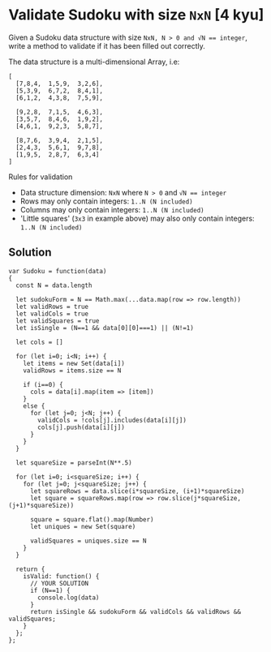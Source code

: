 # Validate Sudoku with size `NxN` [4 kyu]

Given a Sudoku data structure with size `NxN, N > 0 and √N == integer`, write a method to validate if it has been filled out correctly.

The data structure is a multi-dimensional Array, i.e:
```
[
  [7,8,4,  1,5,9,  3,2,6],
  [5,3,9,  6,7,2,  8,4,1],
  [6,1,2,  4,3,8,  7,5,9],
  
  [9,2,8,  7,1,5,  4,6,3],
  [3,5,7,  8,4,6,  1,9,2],
  [4,6,1,  9,2,3,  5,8,7],
  
  [8,7,6,  3,9,4,  2,1,5],
  [2,4,3,  5,6,1,  9,7,8],
  [1,9,5,  2,8,7,  6,3,4]
]
```

Rules for validation

- Data structure dimension: `NxN` where `N > 0` and `√N == integer`
- Rows may only contain integers: `1..N (N included)`
- Columns may only contain integers: `1..N (N included)`
- 'Little squares' (`3x3` in example above) may also only contain integers: `1..N (N included)`

## Solution

```
var Sudoku = function(data) 
{
  const N = data.length
  
  let sudokuForm = N == Math.max(...data.map(row => row.length))
  let validRows = true
  let validCols = true
  let validSquares = true
  let isSingle = (N==1 && data[0][0]===1) || (N!=1)
  
  let cols = []
  
  for (let i=0; i<N; i++) {
    let items = new Set(data[i])
    validRows = items.size == N
    
    if (i==0) {
      cols = data[i].map(item => [item])
    }
    else {
      for (let j=0; j<N; j++) {
        validCols = !cols[j].includes(data[i][j])
        cols[j].push(data[i][j])
      }
    }
  }
  
  let squareSize = parseInt(N**.5)
  
  for (let i=0; i<squareSize; i++) {
    for (let j=0; j<squareSize; j++) {
      let squareRows = data.slice(i*squareSize, (i+1)*squareSize)
      let square = squareRows.map(row => row.slice(j*squareSize, (j+1)*squareSize))
      
      square = square.flat().map(Number)
      let uniques = new Set(square)
      
      validSquares = uniques.size == N
    }
  }
  
  return {
    isValid: function() {
      // YOUR SOLUTION
      if (N==1) {
        console.log(data)
      }
      return isSingle && sudokuForm && validCols && validRows && validSquares;
    }
  };
};
```